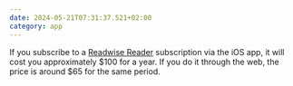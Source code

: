 ```yaml
---
date: 2024-05-21T07:31:37.521+02:00
category: app
---
```


If you subscribe to a [Readwise Reader](https://readwise.io/read) subscription via the iOS app, it will cost you approximately $100 for a year. If you do it through the web, the price is around $65 for the same period.
